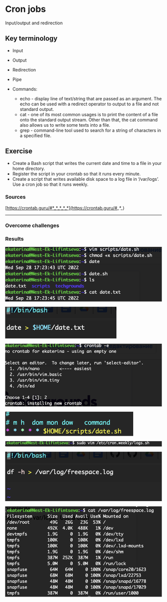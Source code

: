# Cron jobs

Input/output and redirection


## Key terminology

- Input
- Output
- Redirection
- Pipe

- Commands: 
    
    - echo - display line of text/string that are passed as an argument. The echo can be used with a redirect operator to output to a file and not standard output.
    - cat - one of its most common usages is to print the content of a file onto the standard output stream. Other than that, the cat command also allows us to write some texts into a file.
    - grep - command-line tool used to search for a string of characters in a specified file. 


## Exercise

- Create a Bash script that writes the current date and time to a file in your home directory.
- Register the script in your crontab so that it runs every minute.
- Create a script that writes available disk space to a log file in ‘/var/logs’. Use a cron job so that it runs weekly.



### Sources
 [https://crontab.guru/#*_*_*_*_*](https://crontab.guru/#*_*_*_*_*)




****

### Overcome challenges




### Results

![screenshot](/00_includes/linux_08_1_screenshot.png)

![screenshot](/00_includes/linux_08_2_screenshot.png)

![screenshot](/00_includes/linux_08_3_screenshot.png)

![screenshot](/00_includes/linux_08_4_screenshot.png)

![screenshot](/00_includes/linux_08_5_screenshot.png)

![screenshot](/00_includes/linux_08_6_screenshot.png)

![screenshot](/00_includes/linux_08_7_screenshot.png)



